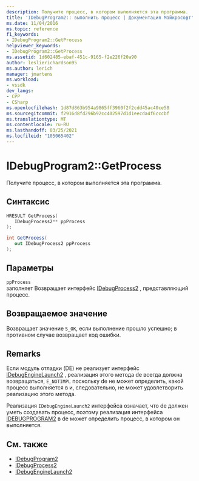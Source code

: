 ```yaml
---
description: Получите процесс, в котором выполняется эта программа.
title: 'IDebugProgram2:: выполнить процесс | Документация Майкрософт'
ms.date: 11/04/2016
ms.topic: reference
f1_keywords:
- IDebugProgram2::GetProcess
helpviewer_keywords:
- IDebugProgram2::GetProcess
ms.assetid: 1d602485-ebaf-451c-9165-f2e226f20a90
author: leslierichardson95
ms.author: lerich
manager: jmartens
ms.workload:
- vssdk
dev_langs:
- CPP
- CSharp
ms.openlocfilehash: 1d87d863b954a9865ff3960f2f2cdd45ac40ce58
ms.sourcegitcommit: f2916d8fd296b92cc402597d1d1eecda4f6cccbf
ms.translationtype: MT
ms.contentlocale: ru-RU
ms.lasthandoff: 03/25/2021
ms.locfileid: "105065402"
---
```

# <a name="idebugprogram2getprocess"></a>IDebugProgram2::GetProcess
Получите процесс, в котором выполняется эта программа.

## <a name="syntax"></a>Синтаксис

```cpp
HRESULT GetProcess(
   IDebugProcess2** ppProcess
);
```

```csharp
int GetProcess(
   out IDebugProcess2 ppProcess
);
```

## <a name="parameters"></a>Параметры
`ppProcess`\
заполняет Возвращает интерфейс [IDebugProcess2](../../../extensibility/debugger/reference/idebugprocess2.md) , представляющий процесс.

## <a name="return-value"></a>Возвращаемое значение
 Возвращает значение `S_OK`, если выполнение прошло успешно; в противном случае возвращает код ошибки.

## <a name="remarks"></a>Remarks
 Если модуль отладки (DE) не реализует интерфейс [IDebugEngineLaunch2](../../../extensibility/debugger/reference/idebugenginelaunch2.md) , реализация этого метода de всегда должна возвращаться, `E_NOTIMPL` поскольку de не может определить, какой процесс выполняется в и, следовательно, не может удовлетворить реализацию этого метода.

 Реализация `IDebugEngineLaunch2` интерфейса означает, что de должен уметь создавать процесс, поэтому реализация интерфейса [IDEBUGPROGRAM2](../../../extensibility/debugger/reference/idebugprogram2.md) в de может определить процесс, в котором он выполняется.

## <a name="see-also"></a>См. также
- [IDebugProgram2](../../../extensibility/debugger/reference/idebugprogram2.md)
- [IDebugProcess2](../../../extensibility/debugger/reference/idebugprocess2.md)
- [IDebugEngineLaunch2](../../../extensibility/debugger/reference/idebugenginelaunch2.md)
